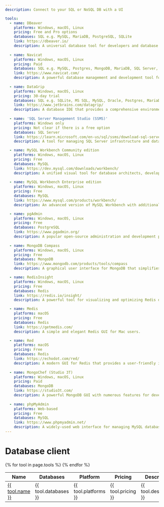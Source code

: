```yaml
---
description: Connect to your SQL or NoSQL DB with a UI

tools:
  - name: DBeaver
    platforms: Windows, macOS, Linux
    pricing: Free and Pro options
    databases: SQL e.g. MySQL, MariaDB, PostgreSQL, SQLite
    link: https://dbeaver.io/
    description: A universal database tool for developers and database administrators.
    
  - name: Navicat
    platforms: Windows, macOS, Linux
    pricing: Paid
    databases: SQL e.g. MySQL, Postgres, MongoDB, MariaDB, SQL Server, Oracle
    link: https://www.navicat.com/
    description: A powerful database management and development tool for multiple database systems.
    
  - name: DataGrip
    platforms: Windows, macOS, Linux
    pricing: 30-day trial
    databases: SQL e.g. SQLite, MS SQL, MySQL, Oracle, Postgres, MariaDB. NoSQL e.g. MongoDB, Redis
    link: https://www.jetbrains.com/datagrip/
    description: A database IDE that provides a comprehensive environment for database development.
    
  - name: 'SQL Server Management Studio (SSMS)'
    platforms: Windows only
    pricing: Not clear if there is a free option
    databases: SQL Server
    link: https://learn.microsoft.com/en-us/sql/ssms/download-sql-server-management-studio-ssms
    description: A tool for managing SQL Server infrastructure and databases.

  - name: MySQL Workbench Community edition
    platforms: Windows, macOS, Linux
    pricing: Free
    databases: MySQL
    link: https://dev.mysql.com/downloads/workbench/
    description: A unified visual tool for database architects, developers, and DBAs.
    
  - name: MySQL Workbench Enterprise edition
    platforms: Windows, macOS, Linux
    pricing: Free
    databases: MySQL
    link: https://www.mysql.com/products/workbench/
    description: An advanced version of MySQL Workbench with additional features.

  - name: pgAdmin
    platforms: Windows, macOS, Linux
    pricing: Free
    databases: PostgreSQL
    link: https://www.pgadmin.org/
    description: A popular open-source administration and development platforms for PostgreSQL.
    
  - name: MongoDB Compass
    platforms: Windows, macOS, Linux
    pricing: Free
    databases: MongoDB
    link: https://www.mongodb.com/products/tools/compass
    description: A graphical user interface for MongoDB that simplifies database management.

  - name: RedisInsight
    platforms: Windows, macOS, Linux
    pricing: Free
    databases: Redis
    link: https://redis.io/insight/
    description: A powerful tool for visualizing and optimizing Redis data.

  - name: Medis
    platforms: macOS
    pricing: Free
    databases: Redis
    link: https://getmedis.com/
    description: A simple and elegant Redis GUI for Mac users.

  - name: Red
    platforms: macOS
    pricing: Free
    databases: Redis
    link: https://echodot.com/red/
    description: A modern GUI for Redis that provides a user-friendly interface.
    
  - name: MongoChef (Studio 3T)
    platforms: Windows, macOS, Linux
    pricing: Paid
    databases: MongoDB
    link: https://studio3t.com/
    description: A powerful MongoDB GUI with numerous features for developers.
    
  - name: phpMyAdmin
    platforms: Web-based
    pricing: Free
    databases: MySQL
    link: https://www.phpmyadmin.net/
    description: A widely-used web interface for managing MySQL databases.
---
```

# Database client

<table>
  <thead>
    <tr>
      <th>Name</th>
      <th>Databases</th>
      <th>Platform</th>
      <th>Pricing</th>
      <th>Description</th>
    </tr>
  </thead>
  <tbody>
    {% for tool in page.tools %}
    <tr>
      <td>
        <a href="{{ tool.link }}">
          {{ tool.name }}
        </a>
      </td>
      <td>{{ tool.databases }}</td>
      <td>{{ tool.platforms }}</td>
      <td>{{ tool.pricing }}</td>
      <td>{{ tool.description }}</td>
    </tr>
    {% endfor %}
  </tbody>
</table>
